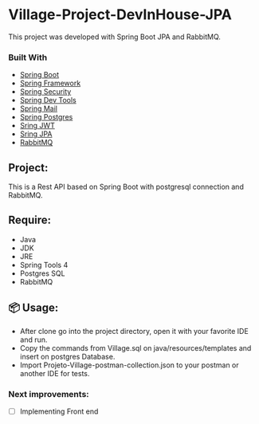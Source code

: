 # Village-Project-DevInHouse-JPA

This project was developed with Spring Boot JPA and RabbitMQ.<br>

### Built With

* [Spring Boot](https://spring.io/projects/spring-boot)
* [Spring Framework](https://spring.io/projects/spring-framework)
* [Spring Security](https://spring.io/projects/spring-security)
* [Spring Dev Tools](https://docs.spring.io/spring-boot/docs/current/reference/html/using.html)
* [Spring Mail](https://docs.spring.io/spring-boot/docs/2.0.x/reference/html/boot-features-email.html)
* [Spring Postgres](https://start.spring.io/)
* [Sring JWT](https://jwt.io/)
* [Sring JPA](https://docs.spring.io/spring-data/jpa/docs/current/reference/html/#reference)
* [RabbitMQ](https://www.rabbitmq.com/) 

## Project: 

This is a Rest API based on Spring Boot with postgresql connection and RabbitMQ. 

## Require:

* Java
* JDK
* JRE
* Spring Tools 4 
* Postgres SQL
* RabbitMQ

## 📦 Usage:

* After clone go into the project directory, open it with your favorite IDE and run.
* Copy the commands from  Village.sql on java/resources/templates and insert on postgres Database.
* Import Projeto-Village-postman-collection.json to your postman or another IDE for tests.

### Next improvements:

- [ ] Implementing Front end
